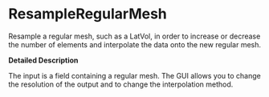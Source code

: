 # ResampleRegularMesh

Resample a regular mesh, such as a LatVol, in order to increase or decrease the number of elements and interpolate the data onto the new regular mesh.

**Detailed Description**

The input is a field containing a regular mesh. The GUI allows you to change the resolution of the output and to change the interpolation method.

